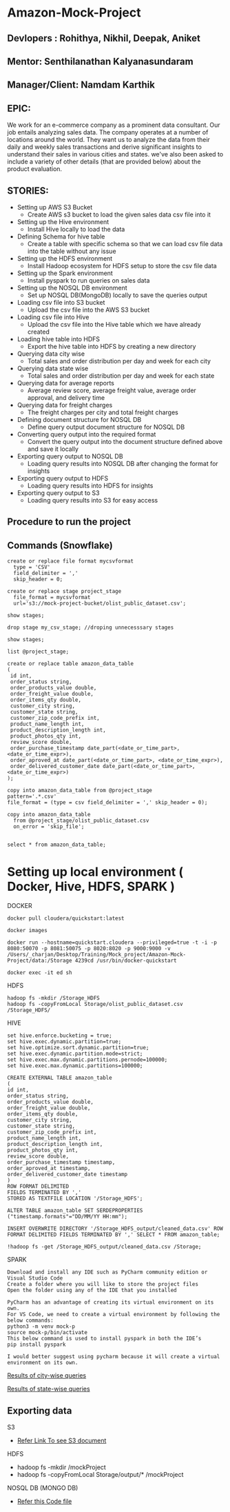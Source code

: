 # Amazon-Mock-Project

## Devlopers : Rohithya, Nikhil, Deepak, Aniket

## Mentor: Senthilanathan Kalyanasundaram

## Manager/Client: Namdam Karthik

## EPIC:

 We work for an e-commerce company as a prominent data consultant. Our job entails analyzing sales data. The company operates at a number of locations around the world. They want us to analyze the data from their daily and weekly sales transactions and derive significant insights to understand their sales in various cities and states. we've also been asked to include a variety of other details (that are provided below) about the product evaluation.

## STORIES:

- Setting up AWS S3 Bucket
  - Create AWS s3 bucket to load the given sales data csv file into it
- Setting up the Hive environment
  - Install Hive locally to load the data
- Defining Schema for hive table
  - Create a table with specific schema so that we can load csv file data into the table without any issue
- Setting up the HDFS environment
  - Install Hadoop ecosystem for HDFS setup to store the csv file data
- Setting up the Spark environment
  - Install pyspark to run queries on sales data
- Setting up the NOSQL DB environment
  - Set up NOSQL DB(MongoDB) locally to save the queries output
- Loading csv file into S3 bucket
  - Upload the csv file into the AWS S3 bucket
- Loading csv file into Hive
  - Upload the csv file into the Hive table which we have already created
- Loading hive table into HDFS
  - Export the hive table into HDFS by creating a new directory
- Querying data city wise
  - Total sales and order distribution per day and week for each city
- Querying data state wise
  - Total sales and order distribution per day and week for each state
- Querying data for average reports
  - Average review score, average freight value, average order approval, and delivery time
- Querying data for freight charges
  - The freight charges per city and total freight charges
- Defining document structure for NOSQL DB
  - Define query output document structure for NOSQL DB
- Converting query output into the required format
  - Convert the query output into the document structure defined above and save it locally
- Exporting query output to NOSQL DB
  - Loading query results into NOSQL DB after changing the format for insights
- Exporting query output to HDFS
  - Loading query results into HDFS for insights
- Exporting query output to S3
  - Loading query results into S3 for easy access

## Procedure to run the project

## Commands (Snowflake)

```
create or replace file format mycsvformat
  type = 'CSV'
  field_delimiter = ','
  skip_header = 0;
  
create or replace stage project_stage
  file_format = mycsvformat 
  url='s3://mock-project-bucket/olist_public_dataset.csv';

show stages;

drop stage my_csv_stage; //droping unnecesssary stages

show stages;

list @project_stage;

create or replace table amazon_data_table 
(
 id int,
 order_status string,
 order_products_value double,
 order_freight_value double,
 order_items_qty double,
 customer_city string,
 customer_state string,
 customer_zip_code_prefix int,
 product_name_length int,
 product_description_length int,
 product_photos_qty int,
 review_score double,
 order_purchase_timestamp date_part(<date_or_time_part>, <date_or_time_expr>),
 order_aproved_at date_part(<date_or_time_part>, <date_or_time_expr>),
 order_delivered_customer_date date_part(<date_or_time_part>, <date_or_time_expr>) 
); 

copy into amazon_data_table from @project_stage 
pattern='.*.csv' 
file_format = (type = csv field_delimiter = ',' skip_header = 0);

copy into amazon_data_table
  from @project_stage/olist_public_dataset.csv
  on_error = 'skip_file';


select * from amazon_data_table;
```

# Setting up local environment ( Docker, Hive, HDFS, SPARK )

DOCKER

```
docker pull cloudera/quickstart:latest

docker images

docker run --hostname=quickstart.cloudera --privileged=true -t -i -p 8080:50070 -p 8081:50075 -p 8020:8020 -p 9000:9000 -v /Users/_charjan/Desktop/Training/Mock_project/Amazon-Mock-Project/data:/Storage 4239cd /usr/bin/docker-quickstart

docker exec -it ed sh                                
```

HDFS

```
hadoop fs -mkdir /Storage_HDFS
hadoop fs -copyFromLocal Storage/olist_public_dataset.csv /Storage_HDFS/
```

HIVE

```
set hive.enforce.bucketing = true;
set hive.exec.dynamic.partition=true;
set hive.optimize.sort.dynamic.partition=true;
set hive.exec.dynamic.partition.mode=strict;
set hive.exec.max.dynamic.partitions.pernode=100000;
set hive.exec.max.dynamic.partitions=100000;

CREATE EXTERNAL TABLE amazon_table 
(
id int,
order_status string,
order_products_value double,
order_freight_value double,
order_items_qty double,
customer_city string,
customer_state string,
customer_zip_code_prefix int,
product_name_length int,
product_description_length int,
product_photos_qty int,
review_score double,
order_purchase_timestamp timestamp,
order_aproved_at timestamp,
order_delivered_customer_date timestamp
) 
ROW FORMAT DELIMITED
FIELDS TERMINATED BY ',' 
STORED AS TEXTFILE LOCATION '/Storage_HDFS';  

ALTER TABLE amazon_table SET SERDEPROPERTIES ("timestamp.formats"="DD/MM/YY HH:mm");

INSERT OVERWRITE DIRECTORY '/Storage_HDFS_output/cleaned_data.csv' ROW FORMAT DELIMITED FIELDS TERMINATED BY ',' SELECT * FROM amazon_table;

!hadoop fs -get /Storage_HDFS_output/cleaned_data.csv /Storage;
```

SPARK

```
Download and install any IDE such as PyCharm community edition or Visual Studio Code 
Create a folder where you will like to store the project files
Open the folder using any of the IDE that you installed

PyCharm has an advantage of creating its virtual environment on its own.
For VS Code, we need to create a virtual environment by following the below commands:
python3 -m venv mock-p
source mock-p/bin/activate
This below command is used to install pyspark in both the IDE’s
pip install pyspark

I would better suggest using pycharm because it will create a virtual environment on its own.
```

[Results of city-wise queries](https://docs.google.com/document/d/1cAs5sppIqbSO3OZIO7Z-aUHW9mwMmtCMGS4FbYxkyhA/edit#)

[Results of state-wise queries](https://docs.google.com/document/d/1EkTXpiRELX4A6mU1Sc6Y43wPwDEEx4MhTS1Qgt2pEKc/edit)

## Exporting data

S3 
- [Refer Link To see S3 document](https://github.com/aniket-sigmoid/Amazon-Mock-Project/blob/main/Exporting%20df%20to%20S3.pdf)

HDFS
- hadoop fs -mkdir /mockProject
- hadoop fs -copyFromLocal Storage/output/* /mockProject

NOSQL DB (MONGO DB)
- [Refer this Code file](https://github.com/aniket-sigmoid/Amazon-Mock-Project/blob/main/mongodb_export.ipynb)